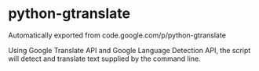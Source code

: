 # python-gtranslate
Automatically exported from code.google.com/p/python-gtranslate

Using Google Translate API and Google Language Detection API, the script will detect and translate text supplied by the command line.

